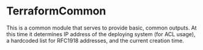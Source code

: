 # TerraformCommon
This is a common module that serves to provide basic, common outputs. At this time it determines IP address of the deploying system (for ACL usage), a hardcoded list for RFC1918 addresses, and the current creation time.
